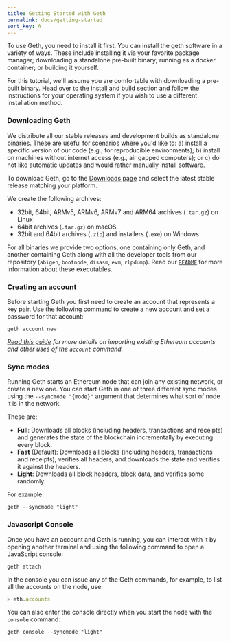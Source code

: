 ```yaml
---
title: Getting Started with Geth
permalink: docs/getting-started
sort_key: A
---
```


To use Geth, you need to install it first. You can install the geth software in a variety
of ways. These include installing it via your favorite package manager; downloading a
standalone pre-built binary; running as a docker container; or building it yourself.

For this tutorial, we'll assume you are comfortable with downloading a pre-built binary.
Head over to the [install and build](./install-and-build/installing-geth) section and
follow the instructions for your operating system if you wish to use a different
installation method.

### Downloading Geth

We distribute all our stable releases and development builds as standalone binaries. These
are useful for scenarios where you'd like to: a) install a specific version of our code
(e.g., for reproducible environments); b) install on machines without internet access
(e.g., air gapped computers); or c) do not like automatic updates and would rather
manually install software.

To download Geth, go to the [Downloads page](https://geth.ethereum.org/downloads) and
select the latest stable release matching your platform.

We create the following archives:

-   32bit, 64bit, ARMv5, ARMv6, ARMv7 and ARM64 archives (`.tar.gz`) on Linux
-   64bit archives (`.tar.gz`) on macOS
-   32bit and 64bit archives (`.zip`) and installers (`.exe`) on Windows

For all binaries we provide two options, one containing only Geth, and another containing
Geth along with all the developer tools from our repository (`abigen`, `bootnode`,
`disasm`, `evm`, `rlpdump`). Read our
[`README`](https://github.com/ethereum/go-ethereum#executables) for more information about
these executables.

### Creating an account

Before starting Geth you first need to create an account that represents a key pair. Use
the following command to create a new account and set a password for that account:

```shell
geth account new
```

_[Read this guide](./interface/managing-your-accounts) for more details on importing
existing Ethereum accounts and other uses of the `account` command._

### Sync modes

Running Geth starts an Ethereum node that can join any existing network, or create a new
one. You can start Geth in one of three different sync modes using the `--syncmode
"{mode}"` argument that determines what sort of node it is in the network.

These are:

-   **Full**: Downloads all blocks (including headers, transactions and receipts) and
    generates the state of the blockchain incrementally by executing every block.
-   **Fast** (Default): Downloads all blocks (including headers, transactions and
    receipts), verifies all headers, and downloads the state and verifies it against the
    headers.
-   **Light**: Downloads all block headers, block data, and verifies some randomly.

For example:

```shell
geth --syncmode "light"
```

### Javascript Console

Once you have an account and Geth is running, you can interact with it by opening another
terminal and using the following command to open a JavaScript console:

```shell
geth attach
```

In the console you can issue any of the Geth commands, for example, to list all the
accounts on the node, use:

```js
> eth.accounts
```

You can also enter the console directly when you start the node with the `console` command:

```shell
geth console --syncmode "light"
```
